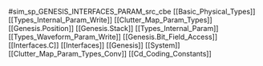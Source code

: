 #sim_sp_GENESIS_INTERFACES_PARAM_src_cbe
[[Basic_Physical_Types]]
[[Types_Internal_Param_Write]]
[[Clutter_Map_Param_Types]]
[[Genesis.Position]]
[[Genesis.Stack]]
[[Types_Internal_Param]]
[[Types_Waveform_Param_Write]]
[[Genesis.Bit_Field_Access]]
[[Interfaces.C]]
[[Interfaces]]
[[Genesis]]
[[System]]
[[Clutter_Map_Param_Types_Conv]]
[[Cd_Coding_Constants]]
